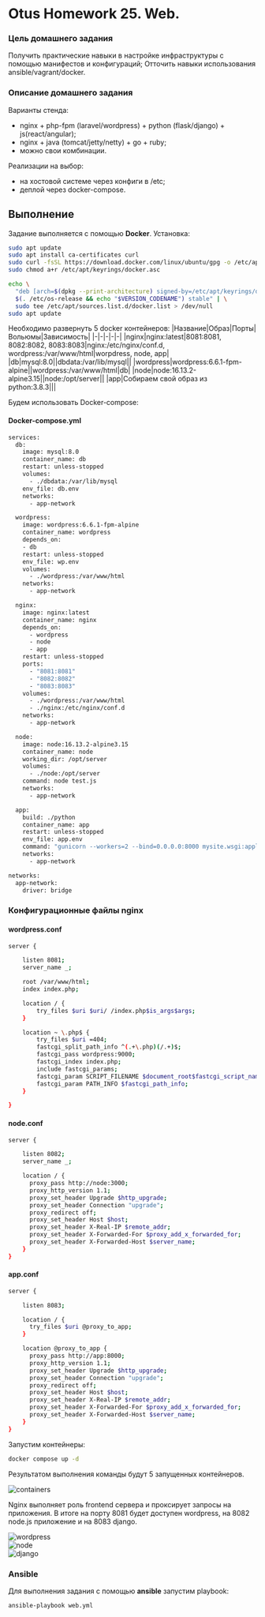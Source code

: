 # Otus Homework 25. Web.
### Цель домашнего задания
Получить практические навыки в настройке инфраструктуры с помощью манифестов и конфигураций;
Отточить навыки использования ansible/vagrant/docker.
### Описание домашнего задания

Варианты стенда:
- nginx + php-fpm (laravel/wordpress) + python (flask/django) + js(react/angular);
- nginx + java (tomcat/jetty/netty) + go + ruby;
- можно свои комбинации.

Реализации на выбор:
- на хостовой системе через конфиги в /etc;
- деплой через docker-compose.
## Выполнение
Задание выполняется с помощью **Docker**. Установка:
```bash
sudo apt update
sudo apt install ca-certificates curl
sudo curl -fsSL https://download.docker.com/linux/ubuntu/gpg -o /etc/apt/keyrings/docker.asc
sudo chmod a+r /etc/apt/keyrings/docker.asc

echo \
  "deb [arch=$(dpkg --print-architecture) signed-by=/etc/apt/keyrings/docker.asc] https://download.docker.com/linux/ubuntu \
  $(. /etc/os-release && echo "$VERSION_CODENAME") stable" | \
  sudo tee /etc/apt/sources.list.d/docker.list > /dev/null
sudo apt update
```
Необходимо развернуть 5 docker контейнеров:
|Название|Образ|Порты|Вольюмы|Зависимость|
|-|-|-|-|-|
|nginx|nginx:latest|8081:8081, 8082:8082, 8083:8083|nginx:/etc/nginx/conf.d, wordpress:/var/www/html|worpdress, node, app|
|db|mysql:8.0||dbdata:/var/lib/mysql||
|wordpress|wordpress:6.6.1-fpm-alpine||wordpress:/var/www/html|db|
|node|node:16.13.2-alpine3.15||node:/opt/server||
|app|Собираем свой образ из python:3.8.3|||

Будем использовать Docker-compose: 
#### Docker-compose.yml
```bash
services:
  db:
    image: mysql:8.0
    container_name: db
    restart: unless-stopped
    volumes:
      - ./dbdata:/var/lib/mysql
    env_file: db.env
    networks:
      - app-network

  wordpress:
    image: wordpress:6.6.1-fpm-alpine
    container_name: wordpress
    depends_on:
    - db
    restart: unless-stopped
    env_file: wp.env
    volumes:
      - ./wordpress:/var/www/html
    networks:
      - app-network

  nginx:
    image: nginx:latest
    container_name: nginx
    depends_on:
      - wordpress
      - node
      - app
    restart: unless-stopped
    ports:
      - "8081:8081"
      - "8082:8082"
      - "8083:8083"
    volumes:
      - ./wordpress:/var/www/html
      - ./nginx:/etc/nginx/conf.d
    networks:
      - app-network

  node:
    image: node:16.13.2-alpine3.15
    container_name: node
    working_dir: /opt/server
    volumes:
      - ./node:/opt/server
    command: node test.js
    networks:
      - app-network

  app:
    build: ./python
    container_name: app
    restart: unless-stopped
    env_file: app.env
    command: "gunicorn --workers=2 --bind=0.0.0.0:8000 mysite.wsgi:application"
    networks:
      - app-network

networks:
  app-network:
    driver: bridge
```
### Конфигурационные файлы nginx
#### wordpress.conf
```bash
server {

    listen 8081;
    server_name _;

    root /var/www/html;
    index index.php;

    location / {
        try_files $uri $uri/ /index.php$is_args$args;
    }

    location ~ \.php$ {
        try_files $uri =404;
        fastcgi_split_path_info ^(.+\.php)(/.+)$;
        fastcgi_pass wordpress:9000;
        fastcgi_index index.php;
        include fastcgi_params;
        fastcgi_param SCRIPT_FILENAME $document_root$fastcgi_script_name;
        fastcgi_param PATH_INFO $fastcgi_path_info;
    }

}
```
#### node.conf
```bash
server {

    listen 8082;
    server_name _;

    location / {
      proxy_pass http://node:3000;
      proxy_http_version 1.1;
      proxy_set_header Upgrade $http_upgrade;
      proxy_set_header Connection "upgrade";
      proxy_redirect off;
      proxy_set_header Host $host;
      proxy_set_header X-Real-IP $remote_addr;
      proxy_set_header X-Forwarded-For $proxy_add_x_forwarded_for;
      proxy_set_header X-Forwarded-Host $server_name;
    }
}
```
#### app.conf
```bash
server {

    listen 8083;

    location / {
      try_files $uri @proxy_to_app;
    }

    location @proxy_to_app {
      proxy_pass http://app:8000;
      proxy_http_version 1.1;
      proxy_set_header Upgrade $http_upgrade;
      proxy_set_header Connection "upgrade";
      proxy_redirect off;
      proxy_set_header Host $host;
      proxy_set_header X-Real-IP $remote_addr;
      proxy_set_header X-Forwarded-For $proxy_add_x_forwarded_for;
      proxy_set_header X-Forwarded-Host $server_name;
    }
}
```

Запустим контейнеры:
```bash
docker compose up -d
```
Результатом выполнения команды будут 5 запущенных контейнеров.  
  
![containers](img/containers.jpg)  
  
Nginx выполняет роль frontend сервера и проксирует запросы на приложения. В итоге на порту 8081 будет доступен wordpress, на 8082 node.js приложение и на 8083 django.  
  
![wordpress](img/wordpress.jpg)  
![node](img/node.jpg)  
![django](img/django.jpg)  

### Ansible
Для выполнения задания с помощью **ansible** запустим playbook:
```bash
ansible-playbook web.yml
```

